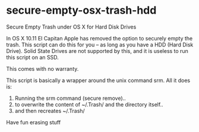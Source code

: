 # secure-empty-osx-trash-hdd
Secure Empty Trash under OS X for Hard Disk Drives

In OS X 10.11 El Capitan Apple has removed the option to securely empty the trash. 
This script can do this for you – as long as you have a HDD (Hard Disk Drive). 
Solid State Drives are not supported by this, and it is useless to run this script on an SSD.

This comes with no warranty. 

This script is basically a wrapper around the unix command srm. All it does is: 
1) Running the srm command (secure remove).. 
2) to overwrite the content of ~/.Trash/ and the directory itself.. 
3) and then recreates ~/.Trash/

Have fun erasing stuff
